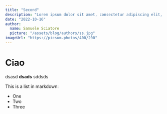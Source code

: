 ```yaml
---
title: "Second"
description: "Lorem ipsum dolor sit amet, consectetur adipiscing elit, sed do eiusmod tempor incididunt ut labore et dolore magna aliqua. Praesent elementum facilisis leo vel fringilla est ullamcorper eget. At imperdiet dui accumsan sit amet nulla facilities morbi tempus."
date: "2022-10-16"
author:
  name: Samuele Sciatore
  picture: "/assets/blog/authors/ss.jpg"
imageUrl: "https://picsum.photos/400/200"
---
```


# Ciao

dsasd **dsads** sddsds

This is a list in markdown:
- One
- Two
- Three